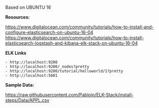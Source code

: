 Based on UBUNTU 16

**Resources:**


https://www.digitalocean.com/community/tutorials/how-to-install-and-configure-elasticsearch-on-ubuntu-16-04
https://www.digitalocean.com/community/tutorials/how-to-install-elasticsearch-logstash-and-kibana-elk-stack-on-ubuntu-16-04

**ELK Links**

    - http://localhost:9200
    - http://localhost:9200/_nodes?pretty
    - http://localhost:9200/tutorial/helloworld/1?pretty
    - http://localhost:5601



**Sample Data:**

https://raw.githubusercontent.com/Pabloin/ELK-Stack/install-steps/Data/APPL.csv

